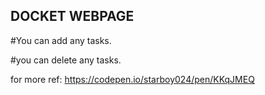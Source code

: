 DOCKET WEBPAGE
-------------------------------------------------------------------------------------------------------------------------------------------------------------------------
#You can add any tasks. 

#you can delete any tasks.

for more ref: https://codepen.io/starboy024/pen/KKqJMEQ
